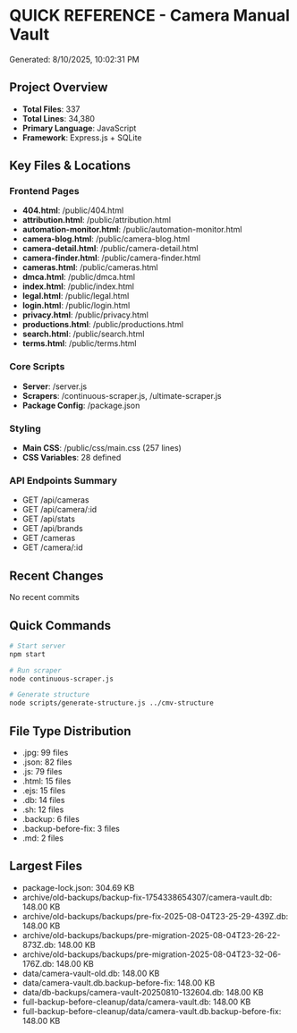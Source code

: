 # QUICK REFERENCE - Camera Manual Vault
Generated: 8/10/2025, 10:02:31 PM

## Project Overview
- **Total Files**: 337
- **Total Lines**: 34,380
- **Primary Language**: JavaScript
- **Framework**: Express.js + SQLite

## Key Files & Locations

### Frontend Pages
- **404.html**: /public/404.html
- **attribution.html**: /public/attribution.html
- **automation-monitor.html**: /public/automation-monitor.html
- **camera-blog.html**: /public/camera-blog.html
- **camera-detail.html**: /public/camera-detail.html
- **camera-finder.html**: /public/camera-finder.html
- **cameras.html**: /public/cameras.html
- **dmca.html**: /public/dmca.html
- **index.html**: /public/index.html
- **legal.html**: /public/legal.html
- **login.html**: /public/login.html
- **privacy.html**: /public/privacy.html
- **productions.html**: /public/productions.html
- **search.html**: /public/search.html
- **terms.html**: /public/terms.html

### Core Scripts
- **Server**: /server.js
- **Scrapers**: /continuous-scraper.js, /ultimate-scraper.js
- **Package Config**: /package.json

### Styling
- **Main CSS**: /public/css/main.css (257 lines)
- **CSS Variables**: 28 defined

### API Endpoints Summary
- GET /api/cameras
- GET /api/camera/:id
- GET /api/stats
- GET /api/brands
- GET /cameras
- GET /camera/:id

## Recent Changes
No recent commits

## Quick Commands
```bash
# Start server
npm start

# Run scraper
node continuous-scraper.js

# Generate structure
node scripts/generate-structure.js ../cmv-structure
```

## File Type Distribution
- .jpg: 99 files
- .json: 82 files
- .js: 79 files
- .html: 15 files
- .ejs: 15 files
- .db: 14 files
- .sh: 12 files
- .backup: 6 files
- .backup-before-fix: 3 files
- .md: 2 files

## Largest Files
- package-lock.json: 304.69 KB
- archive/old-backups/backup-fix-1754338654307/camera-vault.db: 148.00 KB
- archive/old-backups/backups/pre-fix-2025-08-04T23-25-29-439Z.db: 148.00 KB
- archive/old-backups/backups/pre-migration-2025-08-04T23-26-22-873Z.db: 148.00 KB
- archive/old-backups/backups/pre-migration-2025-08-04T23-32-06-176Z.db: 148.00 KB
- data/camera-vault-old.db: 148.00 KB
- data/camera-vault.db.backup-before-fix: 148.00 KB
- data/db-backups/camera-vault-20250810-132604.db: 148.00 KB
- full-backup-before-cleanup/data/camera-vault.db: 148.00 KB
- full-backup-before-cleanup/data/camera-vault.db.backup-before-fix: 148.00 KB
